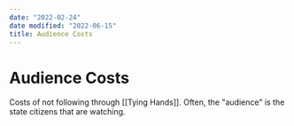 ```yaml
---
date: "2022-02-24"
date modified: "2022-06-15"
title: Audience Costs
---
```


# Audience Costs
Costs of not following through [[Tying Hands]]. Often, the "audience" is the state citizens that are watching.
